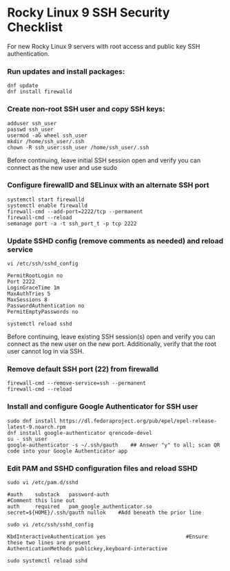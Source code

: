 # Rocky Linux 9 SSH Security Checklist
For new Rocky Linux 9 servers with root access and public key SSH authentication.

### Run updates and install packages:
```
dnf update
dnf install firewalld
```

### Create non-root SSH user and copy SSH keys:
```
adduser ssh_user
passwd ssh_user
usermod -aG wheel ssh_user
mkdir /home/ssh_user/.ssh
chown -R ssh_user:ssh_user /home/ssh_user/.ssh
```

Before continuing, leave initial SSH session open and verify you can connect as the new user and use sudo

### Configure firewallD and SELinux with an alternate SSH port
```
systemctl start firewalld
systemctl enable firewalld
firewall-cmd --add-port=2222/tcp --permanent
firewall-cmd --reload
semanage port -a -t ssh_port_t -p tcp 2222
```

### Update SSHD config (remove comments as needed) and reload service
`vi /etc/ssh/sshd_config`

```
PermitRootLogin no
Port 2222
LoginGraceTime 1m
MaxAuthTries 5
MaxSessions 8
PasswordAuthentication no
PermitEmptyPasswords no
```
  
`systemctl reload sshd`

Before continuing, leave existing SSH session(s) open and verify you can connect as the new user on the new port. Additionally, verify that the root user cannot log in via SSH.

### Remove default SSH port (22) from firewalld
```
firewall-cmd --remove-service=ssh --permanent
firewall-cmd --reload
```

### Install and configure Google Authenticator for SSH user
```
sudo dnf install https://dl.fedoraproject.org/pub/epel/epel-release-latest-9.noarch.rpm
dnf install google-authenticator qrencode-devel
su - ssh_user
google-authenticator -s ~/.ssh/gauth    ## Answer "y" to all; scan QR code into your Google Authenticator app
```

### Edit PAM and SSHD configuration files and reload SSHD
`sudo vi /etc/pam.d/sshd`

```
#auth    substack   password-auth                                                   #Comment this line out
auth     required   pam_google_authenticator.so secret=${HOME}/.ssh/gauth nullok    #Add beneath the prior line
```

`sudo vi /etc/ssh/sshd_config`
```
KbdInteractiveAuthentication yes                          #Ensure these two lines are present
AuthenticationMethods publickey,keyboard-interactive           
```
`sudo systemctl reload sshd`

